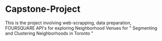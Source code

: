 # Capstone-Project
This is the project involving web-scrapping, data preparation, FOURSQUARE API's for exploring Neighborhood Venues for " Segmenting and Clustering Neighborhoods in Toronto "
